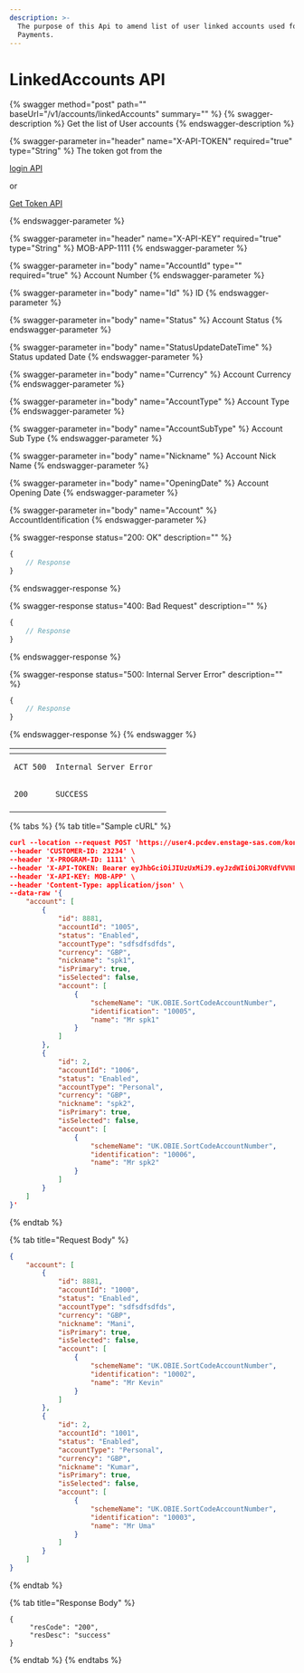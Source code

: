 ```yaml
---
description: >-
  The purpose of this Api to amend list of user linked accounts used for QR
  Payments.
---
```


# LinkedAccounts API

{% swagger method="post" path="" baseUrl="/v1/accounts/linkedAccounts" summary="" %}
{% swagger-description %}
Get the list of User accounts
{% endswagger-description %}

{% swagger-parameter in="header" name="X-API-TOKEN" required="true" type="String" %}
The token got from the 

[login API](../../../wallet/wallet-issuance/wallet-creation/api-specification/version-1/customer-on-boarding/api-specification/authentication-and-authorization/login-api.md)

 or 

[Get Token API](../../../wallet/wallet-issuance/wallet-creation/api-specification/version-1/customer-on-boarding/common-apis/get-app-token-api.md)


{% endswagger-parameter %}

{% swagger-parameter in="header" name="X-API-KEY" required="true" type="String" %}
MOB-APP-1111
{% endswagger-parameter %}

{% swagger-parameter in="body" name="AccountId" type="" required="true" %}
Account Number
{% endswagger-parameter %}

{% swagger-parameter in="body" name="Id" %}
ID
{% endswagger-parameter %}

{% swagger-parameter in="body" name="Status" %}
Account Status
{% endswagger-parameter %}

{% swagger-parameter in="body" name="StatusUpdateDateTime" %}
Status updated Date 
{% endswagger-parameter %}

{% swagger-parameter in="body" name="Currency" %}
Account Currency
{% endswagger-parameter %}

{% swagger-parameter in="body" name="AccountType" %}
Account Type
{% endswagger-parameter %}

{% swagger-parameter in="body" name="AccountSubType" %}
Account Sub Type
{% endswagger-parameter %}

{% swagger-parameter in="body" name="Nickname" %}
Account Nick Name
{% endswagger-parameter %}

{% swagger-parameter in="body" name="OpeningDate" %}
Account Opening Date
{% endswagger-parameter %}

{% swagger-parameter in="body" name="Account" %}
AccountIdentification 
{% endswagger-parameter %}

{% swagger-response status="200: OK" description="" %}
```javascript
{
    // Response
}
```
{% endswagger-response %}

{% swagger-response status="400: Bad Request" description="" %}
```javascript
{
    // Response
}
```
{% endswagger-response %}

{% swagger-response status="500: Internal Server Error" description="" %}
```javascript
{
    // Response
}
```
{% endswagger-response %}
{% endswagger %}

<table><thead><tr><th></th><th></th><th data-hidden></th></tr></thead><tbody><tr><td><pre><code>ACT_500
</code></pre></td><td><pre><code>Internal Server Error
</code></pre></td><td></td></tr><tr><td><pre><code>200
</code></pre></td><td><pre><code>SUCCESS
</code></pre></td><td></td></tr><tr><td></td><td></td><td></td></tr></tbody></table>



{% tabs %}
{% tab title="Sample cURL" %}
```json
curl --location --request POST 'https://user4.pcdev.enstage-sas.com/kong/account/v1/accounts/linkedAccounts' \
--header 'CUSTOMER-ID: 23234' \
--header 'X-PROGRAM-ID: 1111' \
--header 'X-API-TOKEN: Bearer eyJhbGciOiJIUzUxMiJ9.eyJzdWIiOiJORVdfVVNFUiIsIlRPS0VOX0VYUElSWSI6OTAwLCJSRUZFUkVOQ0VfSUQiOiI4NDY0OTFkYi02NDBiLTRkNzYtOGI4ZC0xZmM5ZjZjNmIxMzEiLCJBTExPV0VEX0lQUyI6IioiLCJpc3MiOiJpVEowVGxtMWtVV29KYVpOR3lhYWlHaWNYS3pYTUI1cCIsImV4cCI6MTY2NjMwMTg0NiwiUFJPR1JBTV9JRCI6MTExMSwiaWF0IjoxNjY2MjQ3ODQ2fQ.IjhDD0vzDmPpdO3fdtR3yu3UKjiRA5XEzuJudiwcSoiZKxjV7XMDlk5hyZ6jVIphCHc8qfEDBjFN0HzN37wtsw' \
--header 'X-API-KEY: MOB-APP' \
--header 'Content-Type: application/json' \
--data-raw '{
    "account": [
        {
            "id": 8881,
            "accountId": "1005",
            "status": "Enabled",
            "accountType": "sdfsdfsdfds",
            "currency": "GBP",
            "nickname": "spk1",
            "isPrimary": true,
            "isSelected": false,
            "account": [
                {
                    "schemeName": "UK.OBIE.SortCodeAccountNumber",
                    "identification": "10005",
                    "name": "Mr spk1"
                }
            ]
        },
        {
            "id": 2,
            "accountId": "1006",
            "status": "Enabled",
            "accountType": "Personal",
            "currency": "GBP",
            "nickname": "spk2",
            "isPrimary": true,
            "isSelected": false,
            "account": [
                {
                    "schemeName": "UK.OBIE.SortCodeAccountNumber",
                    "identification": "10006",
                    "name": "Mr spk2"
                }
            ]
        }
    ]
}'
```
{% endtab %}

{% tab title="Request Body" %}


```json
{
    "account": [
        {
            "id": 8881,
            "accountId": "1000",
            "status": "Enabled",
            "accountType": "sdfsdfsdfds",
            "currency": "GBP",
            "nickname": "Mani",
            "isPrimary": true,
            "isSelected": false,
            "account": [
                {
                    "schemeName": "UK.OBIE.SortCodeAccountNumber",
                    "identification": "10002",
                    "name": "Mr Kevin"
                }
            ]
        },
        {
            "id": 2,
            "accountId": "1001",
            "status": "Enabled",
            "accountType": "Personal",
            "currency": "GBP",
            "nickname": "Kumar",
            "isPrimary": true,
            "isSelected": false,
            "account": [
                {
                    "schemeName": "UK.OBIE.SortCodeAccountNumber",
                    "identification": "10003",
                    "name": "Mr Uma"
                }
            ]
        }
    ]
}
```


{% endtab %}

{% tab title="Response Body" %}
```
{
     "resCode": "200",
     "resDesc": "success"
}
```
{% endtab %}
{% endtabs %}
